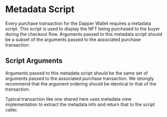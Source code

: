 # Metadata Script

Every purchase transaction for the Dapper Wallet requires a metadata script. This script is used to display the NFT being purchased to the buyer during the checkout flow. Arguments passed to this metadata script should be a subset of the arguments passed to the associated purchase transaction.

## Script Arguments

Arguments passed to this metadata script should be the same set of arguments passed to the associated purchase transaction. We strongly recommend that the argument ordering should be identical to that of the transaction.

Typical transaction like one shared here uses metadata view implementation to extract the metadata info and return that to the script caller.
